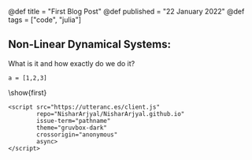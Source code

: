 @def title = "First Blog Post"
@def published = "22 January 2022" 
@def tags = ["code", "julia"]

## Non-Linear Dynamical Systems:

What is it and how exactly do we do it?

```julia:first
a = [1,2,3]
```
\show{first}

~~~
<script src="https://utteranc.es/client.js"
        repo="NisharArjyal/NisharArjyal.github.io"
        issue-term="pathname"
        theme="gruvbox-dark"
        crossorigin="anonymous"
        async>
</script>
~~~


